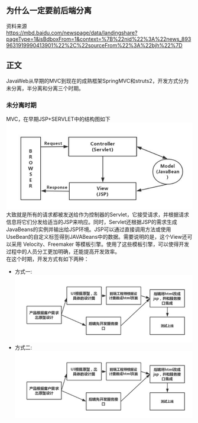 ## 为什么一定要前后端分离  
资料来源  
https://mbd.baidu.com/newspage/data/landingshare?pageType=1&isBdboxFrom=1&context=%7B%22nid%22%3A%22news_8939631919990413901%22%2C%22sourceFrom%22%3A%22bjh%22%7D

## 正文  
JavaWeb从早期的MVC到现在的成熟框架SpringMVC和struts2，开发方式分为未分离，半分离和分离三个时期。  
### 未分离时期  
MVC，在早期JSP+SERVLET中的结构图如下  
![316_01](https://github.com/wangdl000/study/blob/master/03_MVC/resource_316/01_JSP_SERVLET.jpg)  
大致就是所有的请求都被发送给作为控制器的Servlet，它接受请求，并根据请求信息将它们分发给适当的JSP来响应。同时，Servlet还根据JSP的需求生成JavaBeans的实例并输出给JSP环境。JSP可以通过直接调用方法或使用UseBean的自定义标签得到JAVABeans中的数据。需要说明的是，这个View还可以采用 Velocity、Freemaker 等模板引擎。使用了这些模板引擎，可以使得开发过程中的人员分工更加明确，还能提高开发效率。  
在这个时期，开发方式有如下两种：
  - 方式一:  
  ![316_02](https://github.com/wangdl000/study/blob/master/03_MVC/resource_316/02_way1.jpg)  
  - 方式二:  
  ![316_02](https://github.com/wangdl000/study/blob/master/03_MVC/resource_316/02_way1.jpg)  


